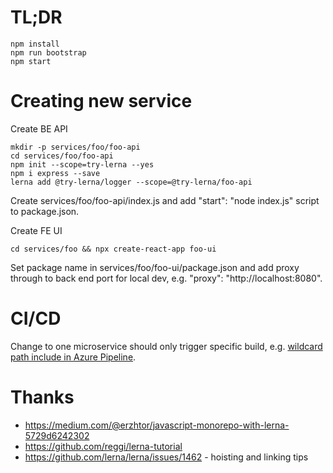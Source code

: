 # TL;DR

    npm install
    npm run bootstrap
    npm start

# Creating new service

Create BE API

    mkdir -p services/foo/foo-api
    cd services/foo/foo-api
    npm init --scope=try-lerna --yes
    npm i express --save
    lerna add @try-lerna/logger --scope=@try-lerna/foo-api

Create services/foo/foo-api/index.js and add "start": "node index.js" script to package.json.

Create FE UI

    cd services/foo && npx create-react-app foo-ui

Set package name in services/foo/foo-ui/package.json and add proxy through to back end port for
local dev, e.g. "proxy": "http://localhost:8080".

# CI/CD

Change to one microservice should only trigger specific build, e.g.
[wildcard path include in Azure
Pipeline](https://docs.microsoft.com/en-us/azure/devops/pipelines/build/triggers?view=azure-devops&tabs=yaml#paths).

# Thanks

* https://medium.com/@erzhtor/javascript-monorepo-with-lerna-5729d6242302
* https://github.com/reggi/lerna-tutorial
* https://github.com/lerna/lerna/issues/1462 - hoisting and linking tips
